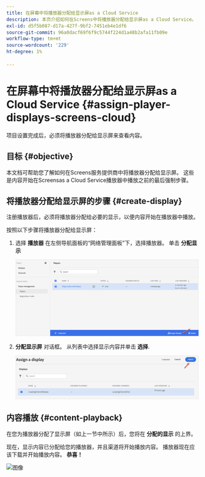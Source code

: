 ```yaml
---
title: 在屏幕中将播放器分配给显示屏as a Cloud Service
description: 本页介绍如何在Screens中将播放器分配给显示屏as a Cloud Service。
exl-id: d5f5b087-d17a-427f-9bf2-7451eb4e1df6
source-git-commit: 96a0dacf69f6f9c5744f224d1a48b2afa11fb09e
workflow-type: tm+mt
source-wordcount: '229'
ht-degree: 1%

---
```


# 在屏幕中将播放器分配给显示屏as a Cloud Service {#assign-player-displays-screens-cloud}

项目设置完成后，必须将播放器分配给显示屏来查看内容。

## 目标 {#objective}

本文档可帮助您了解如何在Screens服务提供商中将播放器分配给显示屏。 这些是内容开始在Screensas a Cloud Service播放器中播放之前的最后强制步骤。

## 将播放器分配给显示屏的步骤 {#create-display}

注册播放器后，必须将播放器分配给必要的显示，以便内容开始在播放器中播放。

按照以下步骤将播放器分配给显示屏：

1. 选择 **播放器** 在左侧导航面板的“网络管理面板”下，选择播放器。 单击 **分配显示**

   ![图像](/help/screens-cloud/assets/player/register-player7.png)

1. **分配显示屏** 对话框。 从列表中选择显示内容并单击 **选择**.

   ![图像](/help/screens-cloud/assets/player/register-player8.png)

## 内容播放 {#content-playback}

在您为播放器分配了显示屏（如上一节中所示）后，您将在 **分配的显示** 的上界。

现在，显示内容已分配给您的播放器，并且渠道将开始播放内容。 播放器现在应该下载并开始播放内容。 **恭喜！**

![图像](/help/screens-cloud/assets/player/output.gif)

